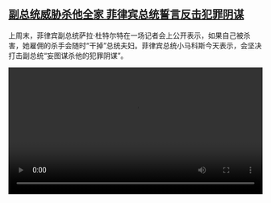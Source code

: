 <!--1732807024000-->
[副总统威胁杀他全家 菲律宾总统誓言反击犯罪阴谋](https://www.dw.com/zh/%E5%89%AF%E6%80%BB%E7%BB%9F%E5%A8%81%E8%83%81%E6%9D%80%E4%BB%96%E5%85%A8%E5%AE%B6%20%E8%8F%B2%E5%BE%8B%E5%AE%BE%E6%80%BB%E7%BB%9F%E8%AA%93%E8%A8%80%E5%8F%8D%E5%87%BB%E7%8A%AF%E7%BD%AA%E9%98%B4%E8%B0%8B/a-70881669)
------

<p>上周末，菲律宾副总统萨拉·杜特尔特在一场记者会上公开表示，如果自己被杀害，她雇佣的杀手会随时“干掉”总统夫妇。菲律宾总统小马科斯今天表示，会坚决打击副总统“妄图谋杀他的犯罪阴谋”。</small></p><video src="https://tvdownloaddw-a.akamaihd.net/Events/mp4/vdt_zh/2024/dwvgchi241125_phili-wide_01imw_AVC_1280x720.mp4" controls style="width:100%"></video>
